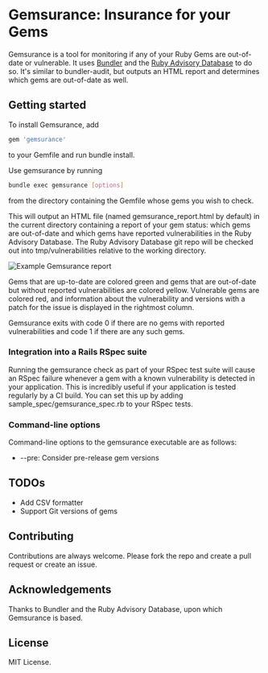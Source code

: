 # Gemsurance: Insurance for your Gems

Gemsurance is a tool for monitoring if any of your Ruby Gems are out-of-date or vulnerable. It uses [Bundler](https://github.com/bundler/bundler) and the [Ruby Advisory Database](https://github.com/rubysec/ruby-advisory-db) to do so. It's similar to bundler-audit, but outputs an HTML report and determines which gems are out-of-date as well.

## Getting started
To install Gemsurance, add
```ruby
gem 'gemsurance'
```
to your Gemfile and run bundle install.

Use gemsurance by running
```sh
bundle exec gemsurance [options]
```
from the directory containing the Gemfile whose gems you wish to check.

This will output an HTML file (named gemsurance_report.html by default) in the current directory containing a report of your gem status: which gems are out-of-date and which gems have reported vulnerabilities in the Ruby Advisory Database. The Ruby Advisory Database git repo will be checked out into tmp/vulnerabilities relative to the working directory.

![Example Gemsurance report](https://raw.github.com/appfolio/gemsurance/master/images/gemsurance_report.png)

Gems that are up-to-date are colored green and gems that are out-of-date but without reported vulnerabilities are colored yellow. Vulnerable gems are colored red, and information about the vulnerability and versions with a patch for the issue is displayed in the rightmost column.

Gemsurance exits with code 0 if there are no gems with reported vulnerabilities and code 1 if there are any such gems.

### Integration into a Rails RSpec suite
Running the gemsurance check as part of your RSpec test suite will cause an RSpec failure whenever a gem with a known vulnerability is detected in your application. This is incredibly useful if your application is tested regularly by a CI build. You can set this up by adding sample_spec/gemsurance_spec.rb to your RSpec tests.

### Command-line options
Command-line options to the gemsurance executable are as follows:
- --pre: Consider pre-release gem versions

## TODOs
- Add CSV formatter
- Support Git versions of gems

## Contributing
Contributions are always welcome. Please fork the repo and create a pull request or create an issue.

## Acknowledgements
Thanks to Bundler and the Ruby Advisory Database, upon which Gemsurance is based.

## License
MIT License.

